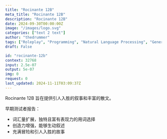 ```yaml
---
title: "Rocinante 12B"
meta_title: "Rocinante 12B"
description: "Rocinante 12B"
date: 2024-09-30T00:00:00Z
image: "/images/logo.svg"
categories: ["text 2 text"]
author: "thedrummer"
tags: ["Roleplay", "Programming", "Natural Language Processing", "Generative AI", "Chatbots"]
draft: False

id: "rocinante-12b"
context: 32768
input: 2.5e-07
output: 5e-07
img: 0
request: 0
last_updated: 2024-11-11T03:09:37Z
---
```


Rocinante 12B 旨在提供引人入胜的叙事和丰富的散文。

早期测试者报告：
- 词汇量扩展，独特且富有表现力的用词选择
- 创造力增强，能够生动叙述
- 充满冒险和引人入胜的故事

